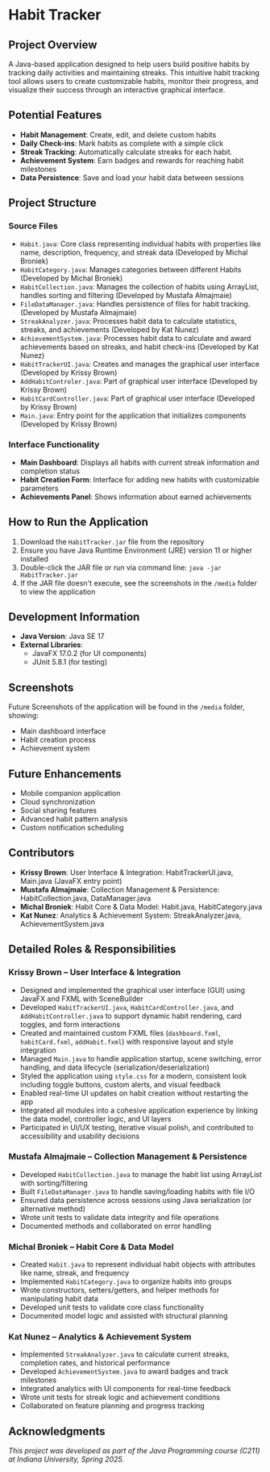 # Habit Tracker

## Project Overview
A Java-based application designed to help users build positive habits by tracking daily activities and maintaining streaks. This intuitive habit tracking tool allows users to create customizable habits, monitor their progress, and visualize their success through an interactive graphical interface.

## Potential Features
- **Habit Management**: Create, edit, and delete custom habits
- **Daily Check-ins**: Mark habits as complete with a simple click
- **Streak Tracking**: Automatically calculate streaks for each habit.
- **Achievement System**: Earn badges and rewards for reaching habit milestones
- **Data Persistence**: Save and load your habit data between sessions

## Project Structure

### Source Files
- `Habit.java`: Core class representing individual habits with properties like name, description, frequency, and streak data (Developed by Michal Broniek)
- `HabitCategory.java`: Manages categories between different Habits (Developed by Michal Broniek)
- `HabitCollection.java`: Manages the collection of habits using ArrayList, handles sorting and filtering (Developed by Mustafa Almajmaie)
- `FileDataManager.java`: Handles persistence of files for habit tracking. (Developed by Mustafa Almajmaie)
- `StreakAnalyzer.java`: Processes habit data to calculate statistics, streaks, and achievements (Developed by Kat Nunez)
- `AchievementSystem.java`: Processes habit data to calculate and award achievements based on streaks, and habit check-ins (Developed by Kat Nunez)
- `HabitTrackerUI.java`: Creates and manages the graphical user interface (Developed by Krissy Brown)
- `AddHabitControler.java`: Part of graphical user interface (Developed by Krissy Brown)
- `HabitCardController.java`: Part of graphical user interface (Developed by Krissy Brown)
- `Main.java`: Entry point for the application that initializes components (Developed by Krissy Brown)

### Interface Functionality
- **Main Dashboard**: Displays all habits with current streak information and completion status
- **Habit Creation Form**: Interface for adding new habits with customizable parameters
- **Achievements Panel**: Shows information about earned achievements

## How to Run the Application
1. Download the `HabitTracker.jar` file from the repository
2. Ensure you have Java Runtime Environment (JRE) version 11 or higher installed
3. Double-click the JAR file or run via command line: `java -jar HabitTracker.jar`
4. If the JAR file doesn't execute, see the screenshots in the `/media` folder to view the application

## Development Information
- **Java Version**: Java SE 17
- **External Libraries**:
  - JavaFX 17.0.2 (for UI components)
  - JUnit 5.8.1 (for testing)

## Screenshots
Future Screenshots of the application will be found in the `/media` folder, showing:
- Main dashboard interface
- Habit creation process
- Achievement system

## Future Enhancements
- Mobile companion application
- Cloud synchronization
- Social sharing features
- Advanced habit pattern analysis
- Custom notification scheduling

## Contributors
- **Krissy Brown**: User Interface & Integration: HabitTrackerUI.java, Main.java (JavaFX entry point)
- **Mustafa Almajmaie**: Collection Management & Persistence: HabitCollection.java, DataManager.java
- **Michal Broniek**: Habit Core & Data Model: Habit.java, HabitCategory.java
- **Kat Nunez**: Analytics & Achievement System: StreakAnalyzer.java, AchievementSystem.java

## Detailed Roles & Responsibilities

### Krissy Brown – User Interface & Integration
- Designed and implemented the graphical user interface (GUI) using JavaFX and FXML with SceneBuilder
- Developed `HabitTrackerUI.java`, `HabitCardController.java`, and `AddHabitController.java` to support dynamic habit rendering, card toggles, and form interactions
- Created and maintained custom FXML files (`dashboard.fxml`, `habitCard.fxml`, `addHabit.fxml`) with responsive layout and style integration
- Managed `Main.java` to handle application startup, scene switching, error handling, and data lifecycle (serialization/deserialization)
- Styled the application using `style.css` for a modern, consistent look including toggle buttons, custom alerts, and visual feedback
- Enabled real-time UI updates on habit creation without restarting the app
- Integrated all modules into a cohesive application experience by linking the data model, controller logic, and UI layers
- Participated in UI/UX testing, iterative visual polish, and contributed to accessibility and usability decisions


### Mustafa Almajmaie – Collection Management & Persistence
- Developed `HabitCollection.java` to manage the habit list using ArrayList with sorting/filtering
- Built `FileDataManager.java` to handle saving/loading habits with file I/O
- Ensured data persistence across sessions using Java serialization (or alternative method)
- Wrote unit tests to validate data integrity and file operations
- Documented methods and collaborated on error handling

### Michal Broniek – Habit Core & Data Model
- Created `Habit.java` to represent individual habit objects with attributes like name, streak, and frequency
- Implemented `HabitCategory.java` to organize habits into groups
- Wrote constructors, setters/getters, and helper methods for manipulating habit data
- Developed unit tests to validate core class functionality
- Documented model logic and assisted with structural planning

### Kat Nunez – Analytics & Achievement System
- Implemented `StreakAnalyzer.java` to calculate current streaks, completion rates, and historical performance
- Developed `AchievementSystem.java` to award badges and track milestones
- Integrated analytics with UI components for real-time feedback
- Wrote unit tests for streak logic and achievement conditions
- Collaborated on feature planning and progress tracking


## Acknowledgments


*This project was developed as part of the Java Programming course (C211) at Indiana University, Spring 2025.*

